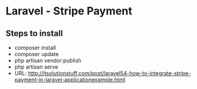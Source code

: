 # Laravel - Stripe Payment
## Steps to install
* composer install
* composer update
* php artisan vendor:publish
* php artisan serve
* URL: http://itsolutionstuff.com/post/laravel54-how-to-integrate-stripe-payment-in-laravel-applicationexample.html